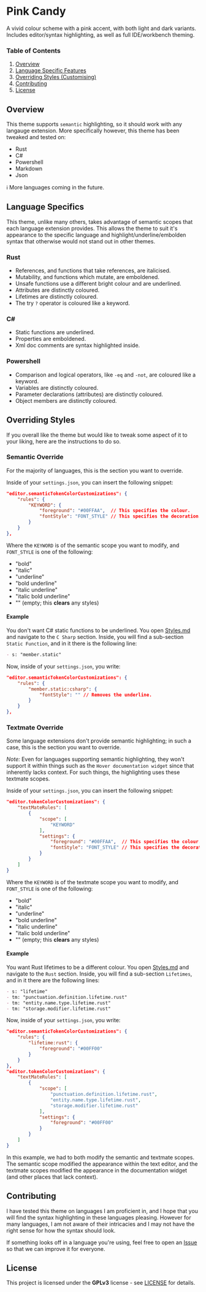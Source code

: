 # Pink Candy
A vivid colour scheme with a pink accent, with both light and dark variants. Includes editor/syntax highlighting, as well as full IDE/workbench theming.

### Table of Contents
1. [Overview](#overview)
2. [Language Specific Features](#language-specifics)
3. [Overriding Styles (Customising)](#overriding-styles)
4. [Contributing](#contributing)
5. [License](#license)

## Overview
This theme supports `semantic` highlighting, so it should work with any langauge extension. More specifically however, this theme has been tweaked and tested on:
- Rust
- C#
- Powershell
- Markdown
- Json

ℹ More languages coming in the future.

## Language Specifics
This theme, unlike many others, takes advantage of semantic scopes that each language extension provides. This allows the theme to suit it's appearance to the specific language and highlight/underline/embolden syntax that otherwise would not stand out in other themes.

### Rust
- References, and functions that take references, are italicised.
- Mutability, and functions which mutate, are emboldened.
- Unsafe functions use a different bright colour and are underlined.
- Attributes are distinctly coloured.
- Lifetimes are distinctly coloured.
- The try `?` operator is coloured like a keyword.

### C#
- Static functions are underlined.
- Properties are emboldened.
- Xml doc comments are syntax highlighted inside.

### Powershell
- Comparison and logical operators, like `-eq` and `-not`, are coloured like a keyword.
- Variables are distinctly coloured.
- Parameter declarations (attributes) are distinctly coloured.
- Object members are distinctly coloured.

## Overriding Styles
If you overall like the theme but would like to tweak some aspect of it to your liking, here are the instructions to do so.

### Semantic Override
For the majority of languages, this is the section you want to override.

Inside of your `settings.json`, you can insert the following snippet:
```json
"editor.semanticTokenColorCustomizations": {
    "rules": {
        "KEYWORD": {
            "foreground": "#00FFAA",  // This specifies the colour.
            "fontStyle": "FONT_STYLE" // This specifies the decoration.
        }
    }
},
```
Where the `KEYWORD` is of the semantic scope you want to modify, and `FONT_STYLE` is one of the following:
- "bold"
- "italic"
- "underline"
- "bold underline"
- "italic underline"
- "italic bold underline"
- "" (empty; this **clears** any styles)

#### Example
You don't want C# static functions to be underlined. You open [Styles.md](./Styles.md) and navigate to the `C Sharp` section. Inside, you will find a sub-section `Static Function`, and in it there is the following line:
```md
- s: "member.static"
```
Now, inside of your `settings.json`, you write:
```json
"editor.semanticTokenColorCustomizations": {
    "rules": {
        "member.static:csharp": {
            "fontStyle": "" // Removes the underline.
        }
    }
},
```

### Textmate Override
Some language extensions don't provide semantic highlighting; in such a case, this is the section you want to override.

*Note:* Even for languages supporting semantic highlighting, they won't support it within things such as the `Hover documentation widget` since that inherently lacks context. For such things, the highlighting uses these textmate scopes.

Inside of your `settings.json`, you can insert the following snippet:
```json
"editor.tokenColorCustomizations": {
    "textMateRules": [
        {
            "scope": [
                "KEYWORD"
            ],
            "settings": {
                "foreground": "#00FFAA",  // This specifies the colour.
                "fontStyle": "FONT_STYLE" // This specifies the decoration.
            }
        }
    ]
}
```
Where the `KEYWORD` is of the textmate scope you want to modify, and `FONT_STYLE` is one of the following:
- "bold"
- "italic"
- "underline"
- "bold underline"
- "italic underline"
- "italic bold underline"
- "" (empty; this **clears** any styles)

#### Example
You want Rust lifetimes to be a different colour. You open [Styles.md](./Styles.md) and navigate to the `Rust` section. Inside, you will find a sub-section `Lifetimes`, and in it there are the following lines:
```md
- s: "lifetime"
- tm: "punctuation.definition.lifetime.rust"
- tm: "entity.name.type.lifetime.rust"
- tm: "storage.modifier.lifetime.rust"
```
Now, inside of your `settings.json`, you write:
```json
"editor.semanticTokenColorCustomizations": {
    "rules": {
        "lifetime:rust": {
            "foreground": "#00FF00"
        }
    }
},
"editor.tokenColorCustomizations": {
    "textMateRules": [
        {
            "scope": [
                "punctuation.definition.lifetime.rust",
                "entity.name.type.lifetime.rust",
                "storage.modifier.lifetime.rust"
            ],
            "settings": {
                "foreground": "#00FF00"
            }
        }
    ]
}
```
In this example, we had to both modify the semantic and textmate scopes. The semantic scope modified the appearance within the text editor, and the textmate scopes modified the appearance in the documentation widget (and other places that lack context).

## Contributing
I have tested this theme on languages I am proficient in, and I hope that you will find the syntax highlighting in these languages pleasing. However for many languages, I am not aware of their intricacies and I may not have the right sense for how the syntax should look.

If something looks off in a language you're using, feel free to open an [Issue](https://github.com/KubaP/vscode-pink-candy/issues) so that we can improve it for everyone.

## License
This project is licensed under the **GPLv3** license - see [LICENSE](./LICENSE) for details.